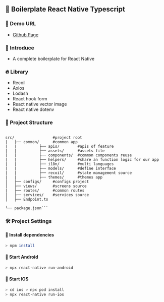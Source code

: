 ## 🦄 Boilerplate React Native Typescript

### 🚀 Demo URL
- [Github Page](https://github.com/DEVfancybear/boilerplate-react-native)

### 🎈 Introduce
- A complete boilerplate for React Native

### 🔥 Library
- Recoil
- Axios
- Lodash
- React hook form
- React native vector image
- React native dotenv
### 🐶 Project Structure

````

src/                 #project root
|   ├── common/      #common app
|   |          ├── apis/        #apis of feature
|   |          ├── assets/      #assets file
|   |          ├── components/  #common components reuse
|   |          ├── helpers/     #share an function logic for our app
|   |          ├── i18n/        #multi languages
|   |          ├── models/      #define interface
|   |          ├── recoil/      #state management source
|   |          ├── themes/      #themes app
│   ├── configs/     #configs project
│   ├── views/       #screens source
|   ├── routes/      #common routes
│   ├── services/    #services source
│   ├── Endpoint.ts

└── package.json```
````


### 🛠 Project Settings

#### 📢 Install dependencies

```bash
> npm install
```

#### 📢 Start Android

```bash
> npx react-native run-android
```


#### 📢 Start IOS

```bash
> cd ios > npx pod install
> npx react-native run-ios
```